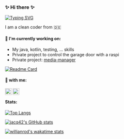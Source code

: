 ### ✨ Hi there ✨

[![Typing SVG](https://readme-typing-svg.herokuapp.com/?lines=Small+things+matter)](https://git.io/typing-svg)

I am a clean coder from 🇩🇪

#### 🔭 I'm currently working on:

* My java, kotlin, testing, ... skills
* Private project to control the garage door with a raspi
* Private project: [media-manager](https://github.com/jacq42/media-manager)

[![Readme Card](https://github-readme-stats.vercel.app/api/pin/?username=jacq42&repo=media-manager&theme=nord)](https://github.com/anuraghazra/github-readme-stats)

#### 💬 with me: 

[<img align="left" alt="jacq42 | LinkedIn" width="22px" src="https://cdn.jsdelivr.net/npm/simple-icons@v5/icons/linkedin.svg" />][linkedin]
[<img align="left" alt="jacq42 | Twitter" width="22px" src="https://cdn.jsdelivr.net/npm/simple-icons@v5/icons/twitter.svg" />][twitter]

[linkedin]: https://www.linkedin.com/in/jaccquelinekrech
[twitter]: https://mobile.twitter.com/jaekae42

<br />

#### Stats:
[![Top Langs](https://github-readme-stats.vercel.app/api/top-langs/?username=jacq42&theme=nord&layout=compact)](https://github.com/anuraghazra/github-readme-stats)

[![jacq42's GitHub stats](https://github-readme-stats.vercel.app/api?username=jacq42&theme=nord&hide=stars,contribs)](https://github.com/anuraghazra/github-readme-stats)

[![willianrod's wakatime stats](https://github-readme-stats.vercel.app/api/wakatime?username=jacq42&theme=nord)](https://github.com/anuraghazra/github-readme-stats)





<!--
**jacq42/jacq42** is a ✨ _special_ ✨ repository because its `README.md` (this file) appears on your GitHub profile.

Here are some ideas to get you started:

- 🔭 I’m currently working on ...
- 🌱 I’m currently learning ...
- 👯 I’m looking to collaborate on ...
- 🤔 I’m looking for help with ...
- 💬 Ask me about ...
- 📫 How to reach me: ...
- 😄 Pronouns: ...
- ⚡ Fun fact: ...
-->
